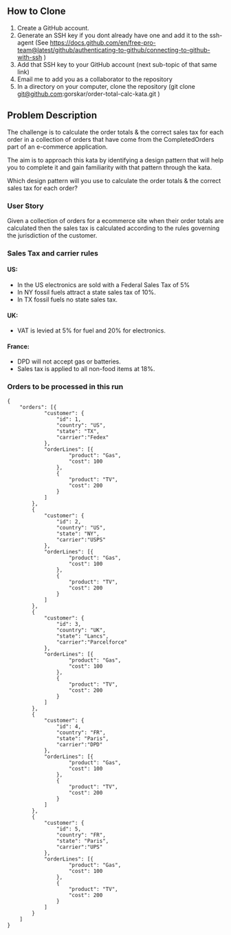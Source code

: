 ## How to Clone

1) Create a GitHub account.
2) Generate an SSH key if you dont already have one and add it to the ssh-agent (See https://docs.github.com/en/free-pro-team@latest/github/authenticating-to-github/connecting-to-github-with-ssh )
3) Add that SSH key to your GitHub account (next sub-topic of that same link)
4) Email me to add you as a collaborator to the repository
5) In a directory on your computer, clone the repository (git clone git@github.com:gorskar/order-total-calc-kata.git )



## Problem Description

The challenge is to calculate the order totals & the correct sales tax for each order in a collection of orders that have come from the CompletedOrders part of an e-commerce application.

The aim is to approach this kata by identifying a design pattern that will help you to complete it and gain familiarity with that pattern through the kata.

Which design pattern will you use to calculate the order totals & the correct sales tax for each order?


### User Story

Given a collection of orders for a ecommerce site when their order totals are calculated then the sales tax is calculated according to the rules governing the jurisdiction of the customer.

### Sales Tax and carrier rules

#### US: 
- In the US electronics are sold with a Federal Sales Tax of 5%
- In NY fossil fuels attract a state sales tax of 10%.
- In TX fossil fuels no state sales tax.

#### UK:
- VAT is levied at 5% for fuel and 20% for electronics.

#### France:
- DPD will not accept gas or batteries. 
- Sales tax is applied to all non-food items at 18%.

### Orders to be processed in this run

```
{
	"orders": [{
			"customer": {
				"id": 1,
				"country": "US",
				"state": "TX",
				"carrier":"Fedex"
			},
			"orderLines": [{
					"product": "Gas",
					"cost": 100
				},
				{
					"product": "TV",
					"cost": 200
				}
			]
		},
		{
			"customer": {
				"id": 2,
				"country": "US",
				"state": "NY",
				"carrier":"USPS"
			},
			"orderLines": [{
					"product": "Gas",
					"cost": 100
				},
				{
					"product": "TV",
					"cost": 200
				}
			]
		},
		{
			"customer": {
				"id": 3,
				"country": "UK",
				"state": "Lancs",
				"carrier":"Parcelforce"
			},
			"orderLines": [{
					"product": "Gas",
					"cost": 100
				},
				{
					"product": "TV",
					"cost": 200
				}
			]
		},
		{
			"customer": {
				"id": 4,
				"country": "FR",
				"state": "Paris",
				"carrier":"DPD"
			},
			"orderLines": [{
					"product": "Gas",
					"cost": 100
				},
				{
					"product": "TV",
					"cost": 200
				}
			]
		},
		{
			"customer": {
				"id": 5,
				"country": "FR",
				"state": "Paris",
				"carrier":"UPS"
			},
			"orderLines": [{
					"product": "Gas",
					"cost": 100
				},
				{
					"product": "TV",
					"cost": 200
				}
			]
		}
	]
}
```